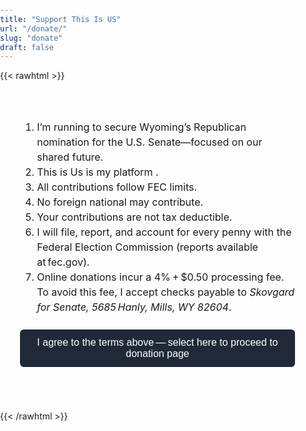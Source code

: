 ```yaml
---
title: "Support This Is US"
url: "/donate/"
slug: "donate"
draft: false
---
```


{{< rawhtml >}}
<style>
  /* full‑screen layout */
  html, body, main, .post { margin:0; padding:0; width:100vw; height:100vh; }
  .donate-iframe { width:100vw; height:100vh; border:none; display:block; }
  /* disclaimer */
  #disclaimer { padding:2rem; font-size:1rem; line-height:1.5; }
  #agree-btn {
    display:block; margin:1.5rem 0; padding:0.75rem 1.5rem;
    font-size:1rem; background:#1f2937; color:#fff;
    border:none; border-radius:0.375rem; cursor:pointer;
  }
</style>

<div id="disclaimer">
  <ol>
    <li>
    I’m running to secure Wyoming’s Republican nomination for the U.S. Senate—focused on our shared future.</li>
    <li>This is Us is my platform .</li>
    <li>All contributions follow FEC limits.</li>
    <li>No foreign national may contribute.</li>
    <li>Your contributions are not tax deductible.</li>
    <li>
      I will file, report, and account for every penny with the Federal Election Commission  
      (reports available at fec.gov).
    </li>
    <li>
      Online donations incur a 4% + $0.50 processing fee. To avoid this fee, I accept checks payable to  
      <em>Skovgard for Senate, 5685 Hanly, Mills, WY 82604</em>.
    </li>
  </ol>

  <button id="agree-btn">
    I agree to the terms above — select here to proceed to donation page
  </button>
</div>

<div id="donate-content" style="display:none;">
  <iframe
    class="donate-iframe"
    src="https://secure.anedot.com/skovgard-for-senate/...embed=true"
    allowtransparency="true">
  </iframe>
</div>

<script>
  document.getElementById("agree-btn")
    .addEventListener("click", () => {
      document.getElementById("disclaimer").style.display = "none";
      document.getElementById("donate-content").style.display = "block";
    });
</script>
{{< /rawhtml >}}

